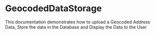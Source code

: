 # GeocodedDataStorage
This documentation demonstrates how to upload a Geocoded Address Data, Store the data in the Database and Display the Data to the User
